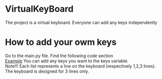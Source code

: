 # VirtualKeyBoard<br>
The project is a virtual keyboard. Everyone can add any keys independently<br>
# How to add your owm keys<br>
Go to the main.py file. Find the following code section<br>
[Example](image.png)
You can add any keys you want to the keys variable.<br>
Note!!! Each list represents a line on the keyboard (respectively 1,2,3 lines). The keyboard is designed for 3 lines only.<br>
